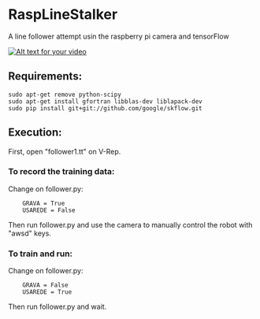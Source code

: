 # RaspLineStalker
A line follower attempt usin the raspberry pi camera and tensorFlow

[![Alt text for your video](http://galvanicloop.com/media/posts/post18/test1.png)](http://galvanicloop.com/media/posts/post18/test1.webm)


## Requirements:

    sudo apt-get remove python-scipy
    sudo apt-get install gfortran libblas-dev liblapack-dev
    sudo pip install git+git://github.com/google/skflow.git

## Execution:

First, open "follower1.tt" on V-Rep.

### To record the training data:

Change on follower.py:
    
        GRAVA = True
        USAREDE = False

Then run follower.py and use the camera to manually control the robot with "awsd" keys.

### To train and run:


Change on follower.py:
    
        GRAVA = False
        USAREDE = True

Then run follower.py and wait.
